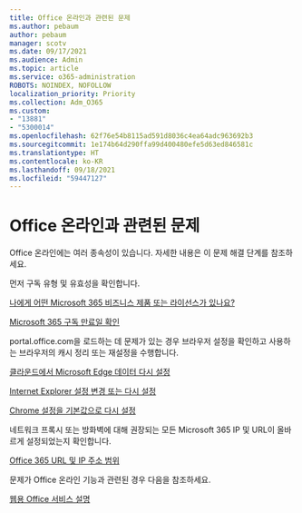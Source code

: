 ```yaml
---
title: Office 온라인과 관련된 문제
ms.author: pebaum
author: pebaum
manager: scotv
ms.date: 09/17/2021
ms.audience: Admin
ms.topic: article
ms.service: o365-administration
ROBOTS: NOINDEX, NOFOLLOW
localization_priority: Priority
ms.collection: Adm_O365
ms.custom:
- "13881"
- "5300014"
ms.openlocfilehash: 62f76e54b8115ad591d8036c4ea64adc963692b3
ms.sourcegitcommit: 1e174b64d290ffa99d400480efe5d63ed846581c
ms.translationtype: HT
ms.contentlocale: ko-KR
ms.lasthandoff: 09/18/2021
ms.locfileid: "59447127"
---
```

# <a name="issues-related-to-office-online"></a>Office 온라인과 관련된 문제

Office 온라인에는 여러 종속성이 있습니다. 자세한 내용은 이 문제 해결 단계를 참조하세요.

먼저 구독 유형 및 유효성을 확인합니다.

[나에게 어떤 Microsoft 365 비즈니스 제품 또는 라이선스가 있나요?](https://support.microsoft.com/office/what-microsoft-365-business-product-or-license-do-i-have-f8ab5e25-bf3f-4a47-b264-174b1ee925fd)  

[Microsoft 365 구독 만료일 확인](https://support.microsoft.com/office/find-out-when-your-microsoft-365-subscription-expires-2eb89f06-bd1c-4f57-9269-f1cbab894341)  

portal.office.com을 로드하는 데 문제가 있는 경우 브라우저 설정을 확인하고 사용하는 브라우저의 캐시 정리 또는 재설정을 수행합니다.

[클라운드에서 Microsoft Edge 데이터 다시 설정](https://docs.microsoft.com/deployedge/edge-learnmore-reset-data-in-cloud)  

[Internet Explorer 설정 변경 또는 다시 설정](https://support.microsoft.com/windows/change-or-reset-internet-explorer-settings-2d4bac50-5762-91c5-a057-a922533f77d5) 

[Chrome 설정을 기본값으로 다시 설정](https://support.google.com/chrome/answer/3296214?hl=en)  

네트워크 프록시 또는 방화벽에 대해 권장되는 모든 Microsoft 365 IP 및 URL이 올바르게 설정되었는지 확인합니다.

[Office 365 URL 및 IP 주소 범위](https://docs.microsoft.com/microsoft-365/enterprise/urls-and-ip-address-ranges)  

문제가 Office 온라인 기능과 관련된 경우 다음을 참조하세요.

[웹용 Office 서비스 설명](https://docs.microsoft.com/office365/servicedescriptions/office-online-service-description/office-online-service-description)

